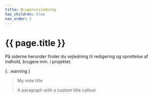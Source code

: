 ```yaml
---
title: Brugervejledning
has_children: true
nav_order: 2
---
```


# {{ page.title }}

På siderne herunder finder du vejledning til redigering og oprettelse af indhold, brugere mm. i projektet.

{: .warning }
> My note title
>
> A paragraph with a custom title callout

